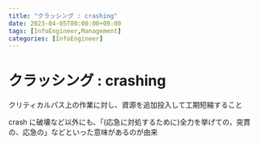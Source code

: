 ```yaml
---
title: "クラッシング : crashing"
date: 2023-04-05T00:00:00+09:00
tags: [InfoEngineer,Management]
categories: [InfoEngineer]
---
```

# クラッシング : crashing

クリティカルパス上の作業に対し、資源を追加投入して工期短縮すること

crash に破壊など以外にも、「(応急に対処するために)全力を挙げての，突貫の、応急の」などといった意味があるのが由来
